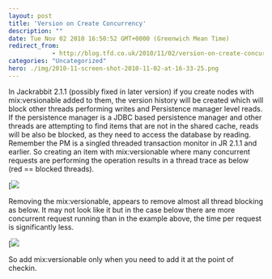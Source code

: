 ```yaml
---
layout: post
title: 'Version on Create Concurrency'
description: ""
date: Tue Nov 02 2010 16:50:52 GMT+0000 (Greenwich Mean Time)
redirect_from: 
            - http://blog.tfd.co.uk/2010/11/02/version-on-create-concurrency/
categories: "Uncategorized"
hero: ./img/2010-11-screen-shot-2010-11-02-at-16-33-25.png
---
```

In Jackrabbit 2.1.1 (possibly fixed in later version) if you create nodes with mix:versionable added to them, the version history will be created which will block other threads performing writes and Persistence manager level reads. If the persistence manager is a JDBC based persistence manager and other threads are attempting to find items that are not in the shared cache, reads will be also be blocked, as they need to access the database by reading. Remember the PM is a singled threaded transaction monitor in JR 2.1.1 and earlier. So creating an item with mix:versionable where many concurrent requests are performing the operation results in a thread trace as below (red == blocked threads).

[![](/img/2010/11/screen-shot-2010-11-02-at-16-33-25.png)

Removing the mix:versionable, appears to remove almost all thread blocking as below. It may not look like it but in the case below there are more concurrent request running than in the example above, the time per request is significantly less.

[![](/img/2010/11/screen-shot-2010-11-02-at-16-34-05.png)

So add mix:versionable only when you need to add it at the point of checkin.

